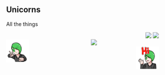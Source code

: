 <meta name="viewport" content="width=device-width, initial-scale=1">
<link rel="stylesheet" href="CSS/github-markdown.css">
<style>
	.markdown-body {
		box-sizing: border-box;
		min-width: 200px;
		max-width: 980px;
		margin: 0 auto;
		padding: 45px;
	}

	@media (max-width: 767px) {
		.markdown-body {
			padding: 15px;
		}
	}

	.column-left {
  		float: left;
  		width: 15%;
	}

	.column-right {
  		float: right;
  		width: 15%;
	}

	.column-center {
  		display: inline-block;
  		width: 75%;
		}
</style>
<article class="markdown-body">
	<h1>Unicorns</h1>
	<p>All the things</p>
	<div width="100%" align="right">
	<img src="https://badges.frapsoft.com/os/v1/open-source.svg?v=102)](https://github.com/ellerbrock/open-source-badge/">
	<img src="https://visitor-badge.laobi.icu/badge?page_id=WittyAi-Artist.WittyAi-Artist">
</div>

<div width="100%" align="center">
	<div class="column-left">
		<img src="images/Adult-WittyAi-Dabb-1000.png"/>
	</div>
  		<div class="column-center">  			
  			<a href="https://git.io/typing-svg">
    			<img src="https://readme-typing-svg.herokuapp.com?center=true&vCenter=true&multiline=true&height=150&lines=New+Generation;Artificial+Intelligence+Artist+%F0%9F%A7%91%E2%80%8D%F0%9F%8E%A4;It's+drafting+amazing+arts+%F0%9F%8E%A8;Writing+incredible+songs.+%F0%9F%8E%B6;%F0%9F%A4%AB+Pretty+Witty!">
  			</a>
  		</div>
  	<div class="column-right">
  		<img src="images/Adult-WittyAi-Hi-1000.png"/>
  	</div>
</div>
</article>






<!-- - 👋 Hi, I’m @WittyAi-Artist
- 👀 I’m interested in ...
- 🌱 I’m currently learning ...
- 💞️ I’m looking to collaborate on ...
- 📫 How to reach me ...
 -->

<!---
WittyAi-Artist/WittyAi-Artist is a ✨ special ✨ repository because its `README.md` (this file) appears on your GitHub profile.
You can click the Preview link to take a look at your changes.
--->
